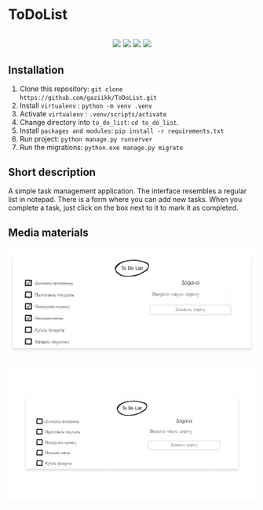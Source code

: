 # ToDoList

<h2 align="center">
    <img src="https://img.shields.io/badge/Python-3.11.9-blue?logo=Python&logoColor=blue">
    <img src="https://img.shields.io/badge/Bootstrap-5.3.3-purple.svg?logo=bootstrap">
    <img src="https://img.shields.io/badge/Django-4.2.0-green.svg?logo=django">
    <img src="https://img.shields.io/badge/HTML-5-orange.svg?logo=html5">
</h2>

## Installation

1. Clone this repository: ```git clone https://github.com/gaziikk/ToDoList.git ```
2. Install ```virtualenv``` : ```python -m venv .venv```
3. Activate ```virtualenv``` : ```.venv/scripts/activate```
4. Change directory into ```to_do_list```: ```cd to_do_list```.
5. Install ```packages and modules```: ```pip install -r requirements.txt```
7. Run project: ```python manage.py runserver```
8. Run the migrations: ```python.exe manage.py migrate```

## Short description
A simple task management application. The interface resembles a regular list in notepad. There is a form where you can add new tasks. When you complete a task, just click on the box next to it to mark it as completed.

## Media materials
<p align="center">
    <img src="./readme_assets/1.png" width="700" align="center" alt="To Do List screenshot"><br><br>
    <img src="./readme_assets/animation.gif" width="700" align="center" alt="To Do List animation">
</p>
